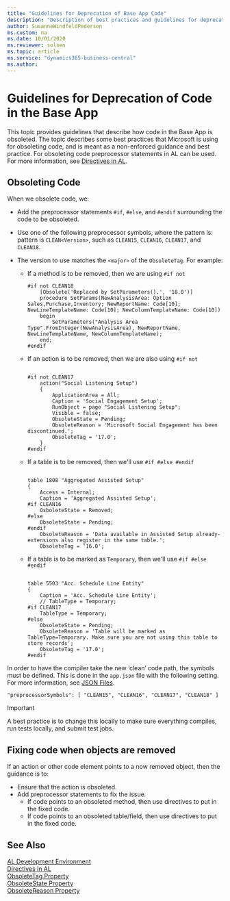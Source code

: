 ```yaml
---
title: "Guidelines for Deprecation of Base App Code"
description: "Description of best practices and guidelines for deprecating code in the Base App for Business Central."
author: SusanneWindfeldPedersen
ms.custom: na
ms.date: 10/01/2020
ms.reviewer: solsen
ms.topic: article
ms.service: "dynamics365-business-central"
ms.author: 
---
```


# Guidelines for Deprecation of Code in the Base App

This topic provides guidelines that describe how code in the Base App is obsoleted. The topic describes some best practices that Microsoft is using for obsoleting code, and is meant as a non-enforced guidance and best practice. For obsoleting code preprocessor statements in AL can be used. For more information, see [Directives in AL](directives/devenv-directives-in-al.md).

## Obsoleting Code

When we obsolete code, we:

- Add the preprocessor statements `#if`, `#else`, and `#endif` surrounding the code to be obsoleted.
- Use one of the following preprocessor symbols, where the pattern is: pattern is `CLEAN<Version>`, such as `CLEAN15`, `CLEAN16`, `CLEAN17`, and `CLEAN18`.
- The version to use matches the `<major>` of the `ObsoleteTag`. For example:

    - If a method is to be removed, then we are using `#if not`
        
        ```al
        #if not CLEAN18
            [Obsolete('Replaced by SetParameters().', '18.0')]
            procedure SetParams(NewAnalysisArea: Option Sales,Purchase,Inventory; NewReportName: Code[10]; NewLineTemplateName: Code[10]; NewColumnTemplateName: Code[10])
            begin
                SetParameters("Analysis Area Type".FromInteger(NewAnalysisArea), NewReportName, NewLineTemplateName, NewColumnTemplateName);
            end;
        #endif
        ```

    - If an action is to be removed, then we are also using `#if not`
        ```al
        
        #if not CLEAN17
            action("Social Listening Setup")
            {
                ApplicationArea = All;
                Caption = 'Social Engagement Setup';
                RunObject = page "Social Listening Setup";
                Visible = false;
                ObsoleteState = Pending;
                ObsoleteReason = 'Microsoft Social Engagement has been discontinued.';
                ObsoleteTag = '17.0';
            }
        #endif
        ```

    - If a table is to be removed, then we'll use `#if #else #endif`
        ```al

        table 1808 "Aggregated Assisted Setup"
        {
            Access = Internal;
            Caption = 'Aggregated Assisted Setup';
        #if CLEAN16
            OsboleteState = Removed;
        #else
            ObsoleteState = Pending;
        #endif
            ObsoleteReason = 'Data available in Assisted Setup already- extensions also register in the same table.';
            ObsoleteTag = '16.0';
        ```        

    - If a table is to be marked as `Temporary`, then we'll use `#if #else #endif`
        ```al
        
        table 5503 "Acc. Schedule Line Entity"
        {
            Caption = 'Acc. Schedule Line Entity';
            // TableType = Temporary;
        #if CLEAN17
            TableType = Temporary;
        #else
            ObsoleteState = Pending;
            ObsoleteReason = 'Table will be marked as TableType=Temporary. Make sure you are not using this table to store records';
            ObsoleteTag = '17.0';
        #endif
        ```

In order to have the compiler take the new ‘clean’ code path, the symbols must be defined. This is done in the `app.json` file with the following setting. For more information, see [JSON Files](devenv-json-files.md).

```al
"preprocessorSymbols": [ "CLEAN15", "CLEAN16", "CLEAN17", "CLEAN18" ]
```

> [!IMPORTANT]  
> A best practice is to change this locally to make sure everything compiles, run tests locally, and submit test jobs.

## Fixing code when objects are removed

If an action or other code element points to a now removed object, then the guidance is to:

- Ensure that the action is obsoleted.
- Add preprocessor statements to fix the issue. 
    - If code points to an obsoleted method, then use directives to put in the fixed code.
    - If code points to an obsoleted table/field, then use directives to put in the fixed code.

## See Also

[AL Development Environment](devenv-reference-overview.md)  
[Directives in AL](directives/devenv-directives-in-al.md)  
[ObsoleteTag Property](properties/devenv-obsoletetag-property.md)  
[ObsoleteState Property](properties/devenv-obsoletestate-property.md)  
[ObsoleteReason Property](properties/devenv-obsoletereason-property.md)  
